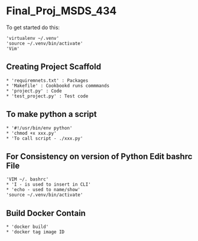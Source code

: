 # Final_Proj_MSDS_434
To get started do this:

    'virtualenv ~/.venv'
    'source ~/.venv/bin/activate'
    'Vim'

## Creating Project Scaffold

    * 'requiremnets.txt' : Packages 
    * 'Makefile' : Cookbookd runs commmands
    * 'project.py' : Code
    * 'test_project.py' : Test code 

## To make python a script

    * '#!/usr/bin/env python'
    * 'chmod +x xxx.py'
    * 'To call script - ./xxx.py'

## For Consistency on version of Python Edit bashrc File

    'VIM ~/. bashrc'
    * 'I - is used to insert in CLI'
    * 'echo - used to name/show'
    'source ~/.venv/bin/activate'

## Build Docker Contain
    * 'docker build'
    * 'docker tag image ID 